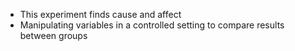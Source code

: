 - This experiment finds cause and affect
- Manipulating variables in a controlled setting to compare results between groups